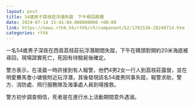 ```yaml
---
layout: post
title: 54歲男子荔枝莊浮潛失蹤　下午尋回屍體
date: 2024-07-14 15:41:04.000000000 +08:00
link: https://news.rthk.hk/rthk/ch/component/k2/1761536-20240714.htm
categories: rthk
---
```


一名54歲男子深夜在西貢荔枝莊玩浮潛期間失蹤，下午在碼頭對開約20米海底被尋回，現場證實死亡，死因有待驗屍後確定。

警方表示，在凌晨一時許接到有人報警，他們4男2女一行人到荔枝莊露營，並在明愛賽馬會小塘營附近玩浮潛，其後發現該名54歲男同事失蹤，報警求助，警方、消防處、飛行服務隊及海事處人員到場搜救。

警方初步調查相信，死者是在進行水上活動期間意外遇溺。
